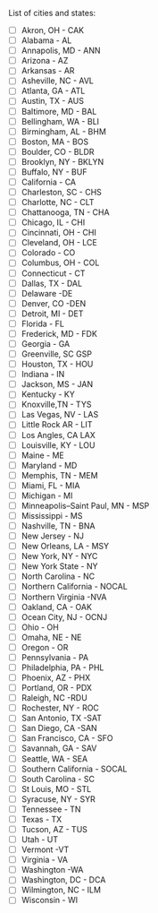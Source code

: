 List of cities and states:

- [ ] Akron, OH - CAK
- [ ] Alabama - AL
- [ ] Annapolis, MD - ANN
- [ ] Arizona - AZ
- [ ] Arkansas - AR
- [ ] Asheville, NC - AVL
- [ ] Atlanta, GA - ATL
- [ ] Austin, TX - AUS
- [ ] Baltimore, MD - BAL
- [ ] Bellingham, WA - BLI
- [ ] Birmingham, AL - BHM
- [ ] Boston, MA - BOS
- [ ] Boulder, CO - BLDR
- [ ] Brooklyn, NY - BKLYN
- [ ] Buffalo, NY - BUF
- [ ] California - CA
- [ ] Charleston, SC - CHS
- [ ] Charlotte, NC - CLT
- [ ] Chattanooga, TN - CHA
- [ ] Chicago, IL - CHI
- [ ] Cincinnati, OH - CHI
- [ ] Cleveland, OH - LCE
- [ ] Colorado - CO
- [ ] Columbus, OH - COL
- [ ] Connecticut - CT
- [ ] Dallas, TX - DAL
- [ ] Delaware -DE
- [ ] Denver, CO -DEN
- [ ] Detroit, MI - DET
- [ ] Florida - FL
- [ ] Frederick, MD - FDK
- [ ] Georgia - GA
- [ ] Greenville, SC GSP
- [ ] Houston, TX - HOU
- [ ] Indiana - IN
- [ ] Jackson, MS - JAN
- [ ] Kentucky - KY
- [ ] Knoxville,TN - TYS
- [ ] Las Vegas, NV - LAS
- [ ] Little Rock AR - LIT
- [ ] Los Angles, CA LAX
- [ ] Louisville, KY - LOU
- [ ] Maine - ME
- [ ] Maryland - MD
- [ ] Memphis, TN - MEM
- [ ] Miami, FL - MIA
- [ ] Michigan - MI
- [ ] Minneapolis–Saint Paul, MN - MSP
- [ ] Mississippi - MS
- [ ] Nashville, TN - BNA
- [ ] New Jersey - NJ
- [ ] New Orleans, LA - MSY
- [ ] New York, NY - NYC
- [ ] New York State - NY
- [ ] North Carolina - NC
- [ ] Northern California - NOCAL
- [ ] Northern Virginia -NVA
- [ ] Oakland, CA - OAK
- [ ] Ocean City, NJ - OCNJ
- [ ] Ohio - OH
- [ ] Omaha, NE  - NE
- [ ] Oregon - OR
- [ ] Pennsylvania - PA
- [ ] Philadelphia, PA - PHL
- [ ] Phoenix, AZ - PHX
- [ ] Portland, OR - PDX
- [ ] Raleigh, NC -RDU
- [ ] Rochester, NY - ROC
- [ ] San Antonio, TX -SAT
- [ ] San Diego, CA -SAN
- [ ] San Francisco, CA - SFO
- [ ] Savannah, GA - SAV
- [ ] Seattle, WA - SEA
- [ ] Southern California - SOCAL
- [ ] South Carolina - SC
- [ ] St Louis, MO - STL
- [ ] Syracuse, NY - SYR
- [ ] Tennessee - TN
- [ ] Texas - TX
- [ ] Tucson, AZ - TUS
- [ ] Utah - UT
- [ ] Vermont -VT
- [ ] Virginia - VA
- [ ] Washington -WA
- [ ] Washington, DC - DCA
- [ ] Wilmington, NC - ILM
- [ ] Wisconsin - WI